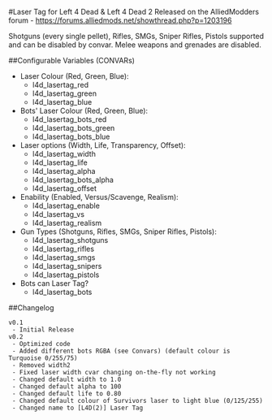 #Laser Tag for Left 4 Dead & Left 4 Dead 2
Released on the AlliedModders forum - https://forums.alliedmods.net/showthread.php?p=1203196

Shotguns (every single pellet), Rifles, SMGs, Sniper Rifles, Pistols supported and can be disabled by convar.
Melee weapons and grenades are disabled.

##Configurable Variables (CONVARs)
* Laser Colour (Red, Green, Blue):
  * l4d_lasertag_red
  * l4d_lasertag_green
  * l4d_lasertag_blue
* Bots' Laser Colour (Red, Green, Blue):
  * l4d_lasertag_bots_red
  * l4d_lasertag_bots_green
  * l4d_lasertag_bots_blue
* Laser options (Width, Life, Transparency, Offset):
  * l4d_lasertag_width
  * l4d_lasertag_life
  * l4d_lasertag_alpha
  * l4d_lasertag_bots_alpha
  * l4d_lasertag_offset
* Enability (Enabled, Versus/Scavenge, Realism):
  * l4d_lasertag_enable
  * l4d_lasertag_vs
  * l4d_lasertag_realism
* Gun Types (Shotguns, Rifles, SMGs, Sniper Rifles, Pistols):
  * l4d_lasertag_shotguns
  * l4d_lasertag_rifles
  * l4d_lasertag_smgs
  * l4d_lasertag_snipers
  * l4d_lasertag_pistols
* Bots can Laser Tag?
  * l4d_lasertag_bots

##Changelog
```
v0.1
 - Initial Release
v0.2
 - Optimized code
 - Added different bots RGBA (see Convars) (default colour is Turquoise 0/255/75)
 - Removed width2
 - Fixed laser width cvar changing on-the-fly not working
 - Changed default width to 1.0
 - Changed default alpha to 100
 - Changed default life to 0.80
 - Changed default colour of Survivors laser to light blue (0/125/255)
 - Changed name to [L4D(2)] Laser Tag
```